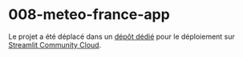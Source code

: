 # 008-meteo-france-app

Le projet a été déplacé dans un [dépôt dédié](https://github.com/anquetos/meteoviz-streamlit-app.git) pour le déploiement sur [Streamlit Community Cloud](https://streamlit.io/cloud).